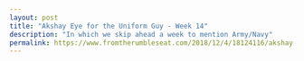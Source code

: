 ```yaml
---
layout: post
title: "Akshay Eye for the Uniform Guy - Week 14"
description: "In which we skip ahead a week to mention Army/Navy"
permalink: https://www.fromtherumbleseat.com/2018/12/4/18124116/akshay-eye-for-the-uniform-guy-week-14-army-app-state-buffalo-boise-cal-mtsu-thwg
---
```

